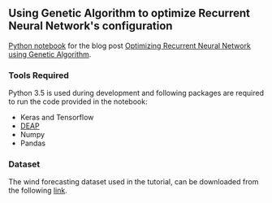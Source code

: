 ## Using Genetic Algorithm to optimize Recurrent Neural Network's configuration

<p><a href="https://github.com/aqibsaeed/Genetic-Algorithm-RNN/blob/master/Genetic-Algorithm-RNN.ipynb">Python notebook</a> for the blog post <a href="http://aqibsaeed.github.io/2017-08-11-genetic-algorithm-for-optimizing-rnn/">Optimizing Recurrent Neural Network using Genetic Algorithm</a>.</p>

### Tools Required

Python 3.5 is used during development and following packages are required to run the code provided in the notebook:
* Keras and Tensorflow
* [DEAP](https://github.com/DEAP/deap)
* Numpy
* Pandas

### Dataset

The wind forecasting dataset used in the tutorial, can be downloaded from the following [link](https://www.kaggle.com/c/GEF2012-wind-forecasting/data).

